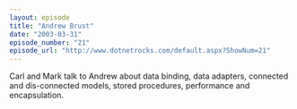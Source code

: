 ```yaml
---
layout: episode
title: "Andrew Brust"
date: "2003-03-31"
episode_number: "21"
episode_url: "http://www.dotnetrocks.com/default.aspx?ShowNum=21"
---
```


Carl and Mark talk to Andrew about data binding, data adapters, connected and dis-connected models, stored procedures, performance and encapsulation.
